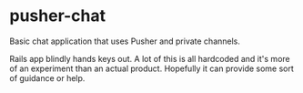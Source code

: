 pusher-chat
===========

Basic chat application that uses Pusher and private channels.

Rails app blindly hands keys out. A lot of this is all hardcoded and it's more of an experiment than an actual product. Hopefully it can provide some sort of guidance or help.
